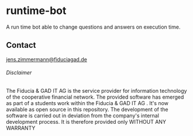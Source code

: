 # runtime-bot
A run time bot able to change questions and answers on execution time.

## Contact
jens.zimmermann@fiduciagad.de

###### Disclaimer 

The Fiducia & GAD IT AG  is the service provider for information technology of the cooperative financial network. The provided software has emerged as part of a students work within the Fiducia & GAD IT AG . It's now available as open source in this repository. The development of the software is carried out in deviation from the company's internal development process. It is therefore provided only WITHOUT ANY WARRANTY

